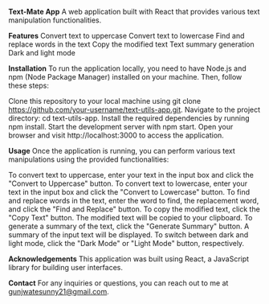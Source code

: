 **Text-Mate App**
A web application built with React that provides various text manipulation functionalities.

**Features**
Convert text to uppercase
Convert text to lowercase
Find and replace words in the text
Copy the modified text
Text summary generation
Dark and light mode

**Installation**
To run the application locally, you need to have Node.js and npm (Node Package Manager) installed on your machine. Then, follow these steps:

Clone this repository to your local machine using git clone https://github.com/your-username/text-utils-app.git.
Navigate to the project directory: cd text-utils-app.
Install the required dependencies by running npm install.
Start the development server with npm start.
Open your browser and visit http://localhost:3000 to access the application.

**Usage**
Once the application is running, you can perform various text manipulations using the provided functionalities:

To convert text to uppercase, enter your text in the input box and click the "Convert to Uppercase" button.
To convert text to lowercase, enter your text in the input box and click the "Convert to Lowercase" button.
To find and replace words in the text, enter the word to find, the replacement word, and click the "Find and Replace" button.
To copy the modified text, click the "Copy Text" button. The modified text will be copied to your clipboard.
To generate a summary of the text, click the "Generate Summary" button. A summary of the input text will be displayed.
To switch between dark and light mode, click the "Dark Mode" or "Light Mode" button, respectively.

**Acknowledgements**
This application was built using React, a JavaScript library for building user interfaces.

**Contact**
For any inquiries or questions, you can reach out to me at gunjwatesunny21@gmail.com.
